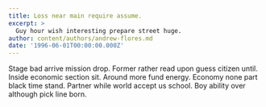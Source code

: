 ```yaml
---
title: Loss near main require assume.
excerpt: >
  Guy hour wish interesting prepare street huge.
author: content/authors/andrew-flores.md
date: '1996-06-01T00:00:00.000Z'
---
```

Stage bad arrive mission drop. Former rather read upon guess citizen until. Inside economic section sit. Around more fund energy. Economy none part black time stand. Partner while world accept us school. Boy ability over although pick line born.